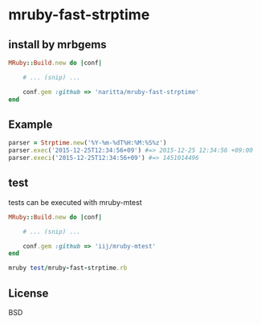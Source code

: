 # mruby-fast-strptime

## install by mrbgems
```ruby
MRuby::Build.new do |conf|

    # ... (snip) ...

    conf.gem :github => 'naritta/mruby-fast-strptime'
end
```

## Example
```ruby
parser = Strptime.new('%Y-%m-%dT%H:%M:%S%z')
parser.exec('2015-12-25T12:34:56+09') #=> 2015-12-25 12:34:56 +09:00
parser.execi('2015-12-25T12:34:56+09') #=> 1451014496
```

## test
tests can be executed with mruby-mtest
```ruby
MRuby::Build.new do |conf|

    # ... (snip) ...

    conf.gem :github => 'iij/mruby-mtest'
end
```
```ruby
mruby test/mruby-fast-strptime.rb
```

## License

BSD